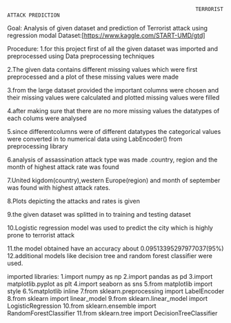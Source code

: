                                                                  TERRORIST ATTACK PREDICTION

Goal: Analysis of given dataset and prediction of Terrorist attack using regression modal
Dataset:[https://www.kaggle.com/START-UMD/gtd]

Procedure:
1.for this project first of all the given dataset was imported and preprocessed using Data preprocessing techniques

2.The given data contains different missing values which were first preprocessed and a plot of these missing values were made

3.from the large dataset provided the important columns were chosen and their missing values were calculated and plotted
  missing values were filled

4.after making sure that there are no more missing values the datatypes of each colums were analysed 

5.since differentcolumns were of different datatypes the categorical values were converted in to numerical data using LabEncoder() from preprocessing library

6.analysis of assassination attack type was made .country, region and the month of highest attack rate was found

7.United kigdom(country),western Europe(region) and month of september was found with highest attack rates. 

8.Plots depicting the attacks and rates is given

9.the given dataset was splitted in to training and testing dataset

10.Logistic regression model was used to predict the city which is highly prone to terrorist attack

11.the model obtained have an accuracy about 0.09513395297977037(95%)
12.additional models like decision tree and random forest classifier were used.

imported libraries:
1.import numpy as np
2.import pandas as pd
3.import matplotlib.pyplot as plt
4.import seaborn as sns
5.from matplotlib import style
6.%matplotlib inline
7.from sklearn.preprocessing import LabelEncoder
8.from sklearn import linear_model
9.from sklearn.linear_model import LogisticRegression
10.from sklearn.ensemble import RandomForestClassifier
11.from sklearn.tree import DecisionTreeClassifier
